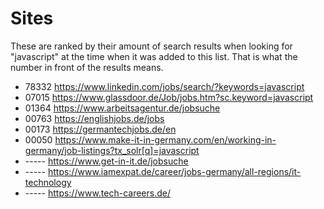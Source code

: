 # Sites

These are ranked by their amount of search results when looking for "javascript" at the time when it was added to this list. That is what the number in front of the results means.

- 78332 https://www.linkedin.com/jobs/search/?keywords=javascript
- 07015 https://www.glassdoor.de/Job/jobs.htm?sc.keyword=javascript
- 01364 https://www.arbeitsagentur.de/jobsuche
- 00763 https://englishjobs.de/jobs
- 00173 https://germantechjobs.de/en
- 00050 https://www.make-it-in-germany.com/en/working-in-germany/job-listings?tx_solr[q]=javascript
- ----- https://www.get-in-it.de/jobsuche
- ----- https://www.iamexpat.de/career/jobs-germany/all-regions/it-technology
- ----- https://www.tech-careers.de/
